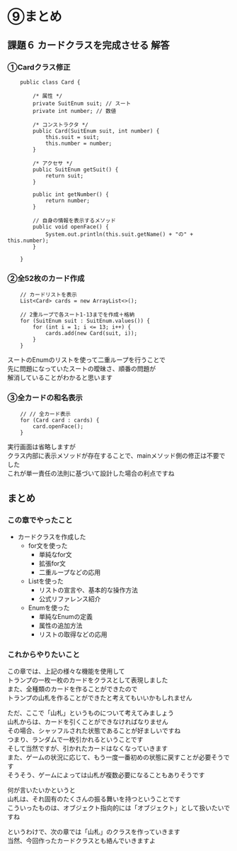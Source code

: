 # ⑨まとめ

## 課題６ カードクラスを完成させる 解答

### ①Cardクラス修正

```
    public class Card {

        /* 属性 */
        private SuitEnum suit; // スート
        private int number; // 数値

        /* コンストラクタ */
        public Card(SuitEnum suit, int number) {
            this.suit = suit;
            this.number = number;
        }

        /* アクセサ */
        public SuitEnum getSuit() {
            return suit;
        }

        public int getNumber() {
            return number;
        }

        // 自身の情報を表示するメソッド
        public void openFace() {
            System.out.println(this.suit.getName() + "の" + this.number);
        }

    }
```

### ②全52枚のカード作成

```
    // カードリストを表示
    List<Card> cards = new ArrayList<>();

    // 2重ループで各スート1-13までを作成＋格納
    for (SuitEnum suit : SuitEnum.values()) {
        for (int i = 1; i <= 13; i++) {
            cards.add(new Card(suit, i));
        }
    }
```

スートのEnumのリストを使って二重ループを行うことで  
先に問題になっていたスートの曖昧さ、順番の問題が  
解消していることがわかると思います  

### ③全カードの和名表示

```
    // // 全カード表示
    for (Card card : cards) {
        card.openFace();
    }
```

実行画面は省略しますが  
クラス内部に表示メソッドが存在することで、mainメソッド側の修正は不要でした  
これが単一責任の法則に基づいて設計した場合の利点ですね  

## まとめ

### この章でやったこと

* カードクラスを作成した
  * for文を使った
    * 単純なfor文
    * 拡張for文
    * 二重ループなどの応用
  * Listを使った
    * リストの宣言や、基本的な操作方法
    * 公式リファレンス紹介
  * Enumを使った
    * 単純なEnumの定義
    * 属性の追加方法
    * リストの取得などの応用

### これからやりたいこと

この章では、上記の様々な機能を使用して  
トランプの一枚一枚のカードをクラスとして表現しました  
また、全種類のカードを作ることができたので  
トランプの山札を作ることができたと考えてもいいかもしれません  
  
ただ、ここで「山札」というものについて考えてみましょう  
山札からは、カードを引くことができなければなりません  
その場合、シャッフルされた状態であることが好ましいですね  
つまり、ランダムで一枚引かれるということです  
そして当然ですが、引かれたカードはなくなっていきます  
また、ゲームの状況に応じて、もう一度一番初めの状態に戻すことが必要そうです  
そうそう、ゲームによっては山札が複数必要になることもありそうです  
  
何が言いたいかというと  
山札は、それ固有のたくさんの振る舞いを持つということです  
こういったものは、オブジェクト指向的には「オブジェクト」として扱いたいですね  
  
というわけで、次の章では「山札」のクラスを作っていきます  
当然、今回作ったカードクラスとも絡んでいきますよ
